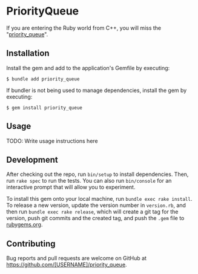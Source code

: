 # PriorityQueue

If you are entering the Ruby world from C++, you will miss the "[priority_queue](https://en.cppreference.com/w/cpp/container/priority_queue)".


## Installation

Install the gem and add to the application's Gemfile by executing:

    $ bundle add priority_queue

If bundler is not being used to manage dependencies, install the gem by executing:

    $ gem install priority_queue

## Usage

TODO: Write usage instructions here

## Development

After checking out the repo, run `bin/setup` to install dependencies. Then, run `rake spec` to run the tests. You can also run `bin/console` for an interactive prompt that will allow you to experiment.

To install this gem onto your local machine, run `bundle exec rake install`. To release a new version, update the version number in `version.rb`, and then run `bundle exec rake release`, which will create a git tag for the version, push git commits and the created tag, and push the `.gem` file to [rubygems.org](https://rubygems.org).

## Contributing

Bug reports and pull requests are welcome on GitHub at https://github.com/[USERNAME]/priority_queue.
